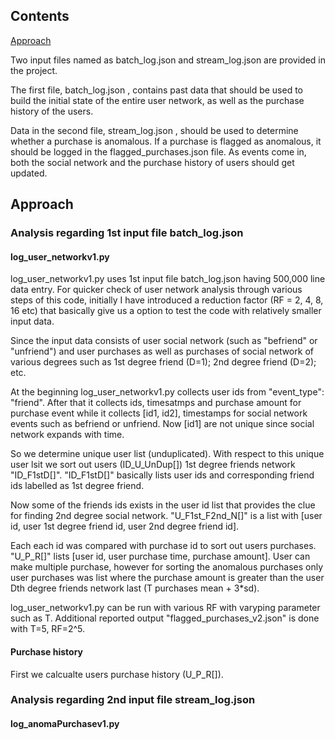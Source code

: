 ## Contents

[Approach](RAEDME.md#approach)

Two input files named as batch_log.json and stream_log.json are provided in the project.  

The first file, batch_log.json , contains past data that should be used to build the initial state of the entire user
network, as well as the purchase history of the users.

Data in the second file, stream_log.json , should be used to determine whether a purchase is anomalous. If a
purchase is flagged as anomalous, it should be logged in the flagged_purchases.json file. As events come in, both the
social network and the purchase history of users should get updated.

## Approach

### Analysis regarding 1st input file batch_log.json

#### log_user_networkv1.py

log_user_networkv1.py uses 1st input file batch_log.json having 500,000 line data entry. For quicker check of user network analysis through various steps of this code, initially I have introduced a reduction factor (RF = 2, 4, 8, 16 etc) that basically give us a option to test the code with relatively smaller input data. 

Since the input data consists of user social network (such as "befriend" or "unfriend") and user purchases as well as purchases of social network of various degrees such as 1st degree friend (D=1); 2nd degree friend (D=2); etc.

At the beginning log_user_networkv1.py collects user ids from "event_type": "friend". After that it collects ids, timesatmps and purchase amount for purchase event while it collects [id1, id2], timestamps for social network events such as befriend or unfriend. Now [id1] are not unique since social network expands with time. 

So we determine unique user list (unduplicated). With respect to this unique user lsit we sort out users (ID_U_UnDup[]) 1st degree friends network "ID_F1stD[]". "ID_F1stD[]" basically lists user ids and corresponding friend ids labelled as 1st degree friend.

Now some of the friends ids exists in the user id list that provides the clue for finding 2nd degree social network. "U_F1st_F2nd_N[]" is a list with [user id, user 1st degree friend id, user 2nd degree friend id].

Each each id was compared with purchase id to sort out users purchases. "U_P_R[]" lists [user id, user purchase time, purchase amount].
User can make multiple purchase, however for sorting the anomalous purchases only user purchases was list where the purchase amount is greater than the user Dth degree friends network last (T purchases mean + 3*sd).

log_user_networkv1.py can be run with various RF with varyping parameter such as T. Additional reported output "flagged_purchases_v2.json" is done with T=5, RF=2^5. 

#### Purchase history

First we calcualte users purchase history (U_P_R[]).

### Analysis regarding 2nd input file stream_log.json

#### log_anomaPurchasev1.py






